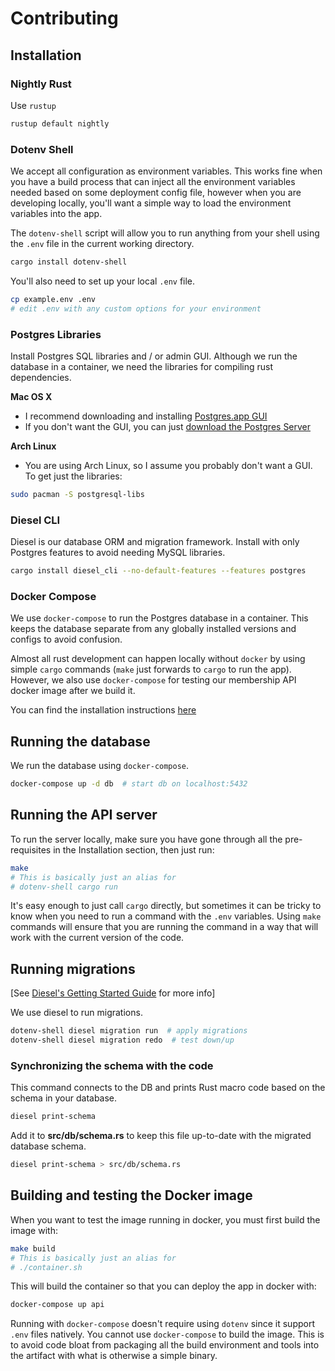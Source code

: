 # Contributing

## Installation

### Nightly Rust

Use `rustup`

```bash
rustup default nightly
```

### Dotenv Shell

We accept all configuration as environment variables. This works fine when you have a build process
that can inject all the environment variables needed based on some deployment config file, however 
when you are developing locally, you'll want a simple way to load the environment variables into
the app.

The `dotenv-shell` script will allow you to run anything from your shell using the `.env` file in
the current working directory.

```bash
cargo install dotenv-shell
```

You'll also need to set up your local `.env` file.

```bash
cp example.env .env
# edit .env with any custom options for your environment
```

### Postgres Libraries

Install Postgres SQL libraries and / or admin GUI. Although we run the database in a container,
we need the libraries for compiling rust dependencies.

**Mac OS X**

* I recommend downloading and installing [Postgres.app GUI](https://postgresapp.com)
* If you don't want the GUI, you can just [download the Postgres Server](https://www.postgresql.org/)

**Arch Linux**

* You are using Arch Linux, so I assume you probably don't want a GUI. To get just the libraries:
```bash
sudo pacman -S postgresql-libs
```

### Diesel CLI

Diesel is our database ORM and migration framework. Install with only Postgres features to avoid
needing MySQL libraries.

```bash
cargo install diesel_cli --no-default-features --features postgres
```

### Docker Compose

We use `docker-compose` to run the Postgres database in a container. This keeps the database 
separate from any globally installed versions and configs to avoid confusion.

Almost all rust development can happen locally without `docker` by using simple `cargo` 
commands (`make` just forwards to `cargo` to run the app). However, we also use `docker-compose` 
for testing our membership API docker image after we build it.

You can find the installation instructions [here](https://docs.docker.com/compose/install/)

## Running the database

We run the database using `docker-compose`.

```bash
docker-compose up -d db  # start db on localhost:5432
```

## Running the API server

To run the server locally, make sure you have gone through all the pre-requisites in the 
Installation section, then just run:

```bash
make
# This is basically just an alias for
# dotenv-shell cargo run
```

It's easy enough to just call `cargo` directly, but sometimes it can be tricky to know when you 
need to run a command with the `.env` variables. Using `make` commands will ensure that you are 
running the command in a way that will work with the current version of the code.

## Running migrations

[See [Diesel's Getting Started Guide](http://diesel.rs/guides/getting-started/) for more info]

We use diesel to run migrations.

```bash
dotenv-shell diesel migration run  # apply migrations
dotenv-shell diesel migration redo  # test down/up
```

### Synchronizing the schema with the code

This command connects to the DB and prints Rust macro code based on the schema in your database.

```bash
diesel print-schema
```

Add it to **src/db/schema.rs** to keep this file up-to-date with the migrated database schema.

```bash
diesel print-schema > src/db/schema.rs
```

## Building and testing the Docker image

When you want to test the image running in docker, you must first build the image with:

```bash
make build
# This is basically just an alias for
# ./container.sh 
```

This will build the container so that you can deploy the app in docker with:

```bash
docker-compose up api
```

Running with `docker-compose` doesn't require using `dotenv` since it support `.env` files natively.
You cannot use `docker-compose` to build the image. This is to avoid code bloat from packaging all 
the build environment and tools into the artifact with what is otherwise a simple binary.

